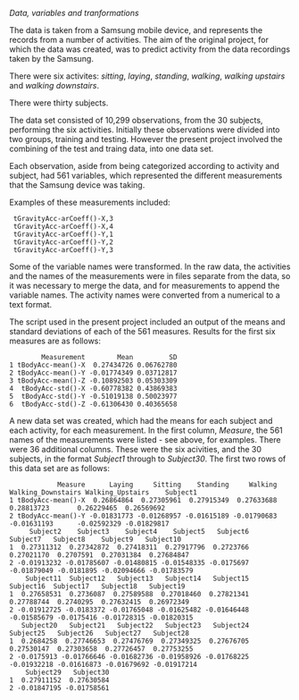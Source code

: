 *Data, variables and tranformations*

The data is taken from a Samsung mobile device, and represents the records from a number of activities.  The aim of the original project, for which the data was created, was to predict activity from the data recordings taken by the Samsung.

There were six activites: *sitting*, *laying*, *standing*, *walking*, *walking upstairs* and *walking downstairs*.

There were thirty subjects.

The data set consisted of 10,299 observations, from the 30 subjects, performing the six activities.  Initially these observations were divided into two groups, training and testing.  However the present project involved the combining of the test and traing data, into one data set.

Each observation, aside from being categorized according to activity and subject, had  561 variables, which represented the different measurements that the Samsung device was taking.  

Examples of these measurements included:

```
 tGravityAcc-arCoeff()-X,3
 tGravityAcc-arCoeff()-X,4 
 tGravityAcc-arCoeff()-Y,1
 tGravityAcc-arCoeff()-Y,2
 tGravityAcc-arCoeff()-Y,3
 ```

Some of the variable names were transformed.  In the raw data, the activities and the names of the measurements were in files separate from the data, so it was necessary to merge the data, and for measurements to append the variable names. The activity names were converted from a numerical to a text format.

The script used in the present project included an output of the means and standard deviations of each of the 561 measures.  Results for the first six measures are as follows:

```
        Measurement        Mean         SD
1 tBodyAcc-mean()-X  0.27434726 0.06762780
2 tBodyAcc-mean()-Y -0.01774349 0.03712817
3 tBodyAcc-mean()-Z -0.10892503 0.05303309
4  tBodyAcc-std()-X -0.60778382 0.43869383
5  tBodyAcc-std()-Y -0.51019138 0.50023977
6  tBodyAcc-std()-Z -0.61306430 0.40365658
```

A new data set was created, which had the means for each subject and each activity, for each measurement.  In the first column, *Measure*, the 561 names of the measurements were listed - see above, for examples.  There were 36 additional columns.  These were the six acivities, and the 30 subjects, in the format *Subject1* through to *Subject30*.  The first two rows of this data set are as follows:

```
            Measure      Laying     Sitting    Standing     Walking Walking_Downstairs Walking_Upstairs    Subject1
1 tBodyAcc-mean()-X  0.26864864  0.27305961  0.27915349  0.27633688         0.28813723       0.26229465  0.26569692
2 tBodyAcc-mean()-Y -0.01831773 -0.01268957 -0.01615189 -0.01790683        -0.01631193      -0.02592329 -0.01829817
     Subject2    Subject3    Subject4    Subject5   Subject6    Subject7   Subject8    Subject9   Subject10
1  0.27311312  0.27342872  0.27418311  0.27917796  0.2723766  0.27021170  0.2707591  0.27031384  0.27684847
2 -0.01913232 -0.01785607 -0.01480815 -0.01548335 -0.0175697 -0.01879049 -0.0181895 -0.02094666 -0.01783579
    Subject11  Subject12   Subject13   Subject14   Subject15   Subject16  Subject17   Subject18   Subject19
1  0.27658531  0.2736087  0.27589588  0.27018460  0.27821341  0.27788744  0.2740295  0.27632415  0.26972349
2 -0.01912725 -0.0183372 -0.01765048 -0.01625482 -0.01646448 -0.01585679 -0.0175416 -0.01728315 -0.01820315
   Subject20   Subject21   Subject22   Subject23   Subject24   Subject25   Subject26   Subject27   Subject28
1  0.2684258  0.27746653  0.27476769  0.27349325  0.27676705  0.27530147  0.27303658  0.27726457  0.27753255
2 -0.0175913 -0.01766646 -0.01682736 -0.01958926 -0.01768225 -0.01932218 -0.01616873 -0.01679692 -0.01917214
    Subject29   Subject30
1  0.27911152  0.27630584
2 -0.01847195 -0.01758561

```


